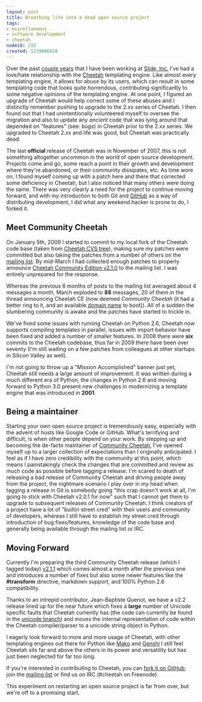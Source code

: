 ```yaml
--- 
layout: post
title: Breathing life into a dead open source project
tags: 
- miscellaneous
- software development
- cheetah
nodeid: 215
created: 1239006828
---
```

Over the past [couple years](http://twitter.com/agentdero/status/1441656514) that I have been working at [Slide, Inc.](http://www.slide.com) I've had a love/hate relationship with the [Cheetah](http://www.cheetahtemplate.org) templating engine. Like almost every templating engine, it allows for abuse by its users, which can result in some templating code that looks quite horrendous, contributing significantly to some negative opinions of the templating engine. At one point, I figured an upgrade of Cheetah would help correct some of these abuses and I distinctly remember pushing to upgrade to the 2.xx series of Cheetah. I then found out that I had unintentionally volunteered myself to oversee the migration and also to update any *ancient* code that was lying around that depended on "features" (see: *bugs*) in Cheetah prior to the 2.xx series. We upgraded to Cheetah 2.xx and life was good, but Cheetah was practically dead.

The last **official** release of Cheetah was in November of 2007, this is not something altogether uncommon in the world of open source development. Projects come and go, some reach a point in their growth and development where they're abandoned, or their community dissipates, etc. As time wore on, I found myself coming up with a patch here and there that corrected some deficiency in Cheetah, but I also noticed that many others were doing the same. There was very clearly a need for the project to continue moving forward, and with my introduction to both Git and [GitHub](http://www.github.com) as a way of distributing development, I did what any weekend hacker is prone to do, I forked it.
<!--break-->
Meet Community Cheetah
----------------
On January 5th, 2009 I started to commit to my local fork of the Cheetah code base (taken from [Cheetah CVS tree](http://sourceforge.net/scm/?type=cvs&group_id=28961)), making sure my patches were committed but also taking the patches from a number of others on the [mailing list](https://lists.sourceforge.net/lists/listinfo/cheetahtemplate-discuss). By mid-March I had collected enough patches to properly announce [Cheetah Community Edition v2.1.0](http://sourceforge.net/mailarchive/forum.php?thread_name=20090316070839.GD31561%40starfruit.corp.slide.com&forum_name=cheetahtemplate-discuss) to the mailing list. I was entirely unprepared for the response.

Whereas the previous 6 months of posts to the mailing list averaged about 4 messages a month, March exploded to **88** messages, 20 of them in the thread announcing Cheetah CE (now deemed *Community Cheetah* (it had a better ring to it, and an available [domain name](http://www.communitycheetah.org) to boot)). All of a sudden the slumbering community is awake and the patches have started to trickle in. 

We've fixed some issues with running Cheetah on Python 2.6, Cheetah now supports compiling templates in parallel, issues with import behavior have been fixed and added a number of smaller features. In 2008 there were **six** commits to the Cheetah codebase, thus far in 2009 there have been over seventy (I'm still waiting on a few patches from colleagues at other startups in Silicon Valley as well). 

I'm not going to throw up a "Mission Accomplished" banner just yet, Cheetah still needs a large amount of improvement. It was written during a much different era of Python, the changes in Python 2.6 and moving forward to Python 3.0 present new challenges in modernizing a template engine that was introduced in **2001**. 


Being a maintainer
-----------------
Starting your own open source project is tremendously easy, especially with the advent of hosts like Google Code or GitHub. What's terrifying and difficult, is when other people depend on your work. By stepping up and becoming the de-facto maintainer of [Community Cheetah](http://www.communitycheetah.org), I've opened myself up to a larger collection of expectations than I originally anticipated. I feel as if I have zero credibility with the community at this point, which means I painstakingly check the changes that are committed and review as much code as possible before tagging a release. I'm scared to death of releasing a bad release of Community Cheetah and driving people away from the project, the nightmare scenario I play over in my head when tagging a release in Git is somebody going "this crap doesn't work at all, I'm going to stick with Cheetah v2.0.1 for now" such that I cannot get them to upgrade to subsequent releases of Community Cheetah. I think creators of a project have a lot of "builtin street cred" with their users and community of developers, whereas I still have to establish my street cred through introduction of bug fixes/features, knowledge of the code base and generally being available through the mailing list or IRC.


Moving Forward
-------------
Currently I'm preparing the third Community Cheetah release (which I tagged today) [v2.1.1](http://github.com/rtyler/cheetah/tarball/v2.1.1rc1) which comes almost a month after the previous one and introduces a number of fixes but also some newer features like the **#transform** directive, markdown support, and 100% Python 2.6 compatibility.

Thanks to an intrepid contributor, Jean-Baptiste Quenot, we have a v2.2 release lined up for the near future which fixes a **large** number of Unicode specific faults that Cheetah currently has (the code can currently be found in the [unicode branch](http://github.com/rtyler/cheetah/tree/unicode)) and moves the internal representation of code within the Cheetah compiler/parser to a unicode string object in Python.

I eagerly look forward to more and more usage of Cheetah, with other templating engines out there for Python like [Mako](http://www.makotemplates.org/) and [Genshi](http://genshi.edgewall.org/) I still feel Cheetah sits far and above the others in its power and versatility but has just been neglected for far too long.

If you're interested in contributing to Cheetah, you can [fork it on GitHub](http://github.com/rtyler/cheetah/tree/master), join the [mailing list](http://lists.sourceforge.net/lists/listinfo/cheetahtemplate-discuss) or find us on IRC (#cheetah on Freenode). 

This experiment on restarting an open source project is far from over, but we're off to a promising start.
